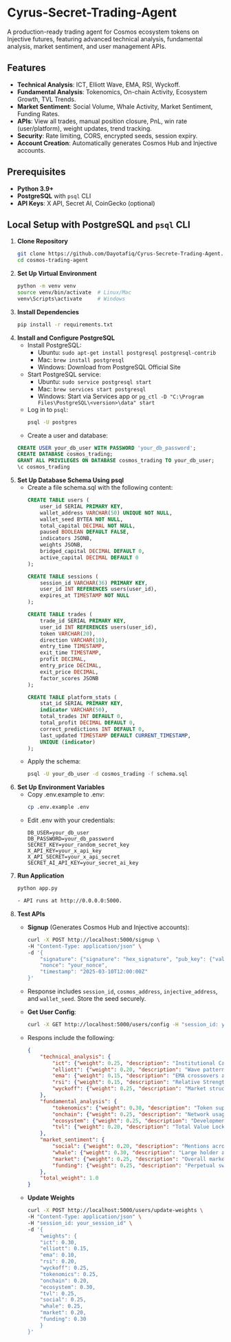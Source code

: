 # Cyrus-Secret-Trading-Agent

A production-ready trading agent for Cosmos ecosystem tokens on Injective futures, featuring advanced technical analysis, fundamental analysis, market sentiment, and user management APIs.

## Features
- **Technical Analysis**: ICT, Elliott Wave, EMA, RSI, Wyckoff.
- **Fundamental Analysis**: Tokenomics, On-chain Activity, Ecosystem Growth, TVL Trends.
- **Market Sentiment**: Social Volume, Whale Activity, Market Sentiment, Funding Rates.
- **APIs**: View all trades, manual position closure, PnL, win rate (user/platform), weight updates, trend tracking.
- **Security**: Rate limiting, CORS, encrypted seeds, session expiry.
- **Account Creation**: Automatically generates Cosmos Hub and Injective accounts.

## Prerequisites
- **Python 3.9+**
- **PostgreSQL** with `psql` CLI
- **API Keys**: X API, Secret AI, CoinGecko (optional)

## Local Setup with PostgreSQL and `psql` CLI
1. **Clone Repository**
   ```bash
   git clone https://github.com/Dayotafiq/Cyrus-Secrete-Trading-Agent.git
   cd cosmos-trading-agent

2. **Set Up Virtual Environment**
    ```bash
    python -m venv venv
    source venv/bin/activate  # Linux/Mac
    venv\Scripts\activate     # Windows

3. **Install Dependencies**
    ```bash
    pip install -r requirements.txt

4. **Install and Configure PostgreSQL**
    - Install PostgreSQL:
        - Ubuntu: `sudo apt-get install postgresql postgresql-contrib`
        - Mac: `brew install postgresql`
        - Windows: Download from PostgreSQL Official Site
    - Start PostgreSQL service:
        - Ubuntu: `sudo service postgresql start`
        - Mac: `brew services start postgresql`
        - Windows: Start via Services app or `pg_ctl -D "C:\Program Files\PostgreSQL\<version>\data" start`
    - Log in to `psql`:
        ```bash
        psql -U postgres

    - Create a user and database:
    ```sql
    CREATE USER your_db_user WITH PASSWORD 'your_db_password';
    CREATE DATABASE cosmos_trading;
    GRANT ALL PRIVILEGES ON DATABASE cosmos_trading TO your_db_user;
    \c cosmos_trading

5. **Set Up Database Schema Using psql**
    - Create a file schema.sql with the following content:
        ```sql
        CREATE TABLE users (
            user_id SERIAL PRIMARY KEY,
            wallet_address VARCHAR(50) UNIQUE NOT NULL,
            wallet_seed BYTEA NOT NULL,
            total_capital DECIMAL NOT NULL,
            paused BOOLEAN DEFAULT FALSE,
            indicators JSONB,
            weights JSONB,
            bridged_capital DECIMAL DEFAULT 0,
            active_capital DECIMAL DEFAULT 0
        );

        CREATE TABLE sessions (
            session_id VARCHAR(36) PRIMARY KEY,
            user_id INT REFERENCES users(user_id),
            expires_at TIMESTAMP NOT NULL
        );

        CREATE TABLE trades (
            trade_id SERIAL PRIMARY KEY,
            user_id INT REFERENCES users(user_id),
            token VARCHAR(20),
            direction VARCHAR(10),
            entry_time TIMESTAMP,
            exit_time TIMESTAMP,
            profit DECIMAL,
            entry_price DECIMAL,
            exit_price DECIMAL,
            factor_scores JSONB
        );

        CREATE TABLE platform_stats (
            stat_id SERIAL PRIMARY KEY,
            indicator VARCHAR(50),
            total_trades INT DEFAULT 0,
            total_profit DECIMAL DEFAULT 0,
            correct_predictions INT DEFAULT 0,
            last_updated TIMESTAMP DEFAULT CURRENT_TIMESTAMP,
            UNIQUE (indicator)
        );
    
    - Apply the schema:
        ```bash
        psql -U your_db_user -d cosmos_trading -f schema.sql

6. **Set Up Environment Variables**
    - Copy .env.example to .env:
        ```bash
        cp .env.example .env

    - Edit .env with your credentials:
        ```text
        DB_USER=your_db_user
        DB_PASSWORD=your_db_password
        SECRET_KEY=your_random_secret_key
        X_API_KEY=your_x_api_key
        X_API_SECRET=your_x_api_secret
        SECRET_AI_API_KEY=your_secret_ai_key

7. **Run Application**
    ```bash
    python app.py

    - API runs at http://0.0.0.0:5000.

8. **Test APIs**
    - **Signup** (Generates Cosmos Hub and Injective accounts):
        ```bash
        curl -X POST http://localhost:5000/signup \
        -H "Content-Type: application/json" \
        -d '{
            "signature": {"signature": "hex_signature", "pub_key": {"value": "hex_pubkey"}},
            "nonce": "your_nonce",
            "timestamp": "2025-03-10T12:00:00Z"
        }'

    - Response includes `session_id`, `cosmos_address`, `injective_address`, and `wallet_seed`. Store the seed securely.

    - **Get User Config**:
        ```bash
        curl -X GET http://localhost:5000/users/config -H "session_id: your_session_id"
    
    - Respons include the following:
        ```json
        {
            "technical_analysis": {
                "ict": {"weight": 0.25, "description": "Institutional Candle Theory framework"},
                "elliott": {"weight": 0.20, "description": "Wave pattern analysis"},
                "ema": {"weight": 0.15, "description": "EMA crossovers and trends"},
                "rsi": {"weight": 0.15, "description": "Relative Strength Index"},
                "wyckoff": {"weight": 0.25, "description": "Market structure analysis"}
            },
            "fundamental_analysis": {
                "tokenomics": {"weight": 0.30, "description": "Token supply and distribution metrics"},
                "onchain": {"weight": 0.25, "description": "Network usage and transaction volume"},
                "ecosystem": {"weight": 0.25, "description": "Development activity and adoption"},
                "tvl": {"weight": 0.20, "description": "Total Value Locked growth patterns"}
            },
            "market_sentiment": {
                "social": {"weight": 0.20, "description": "Mentions across social platforms"},
                "whale": {"weight": 0.30, "description": "Large holder activity"},
                "market": {"weight": 0.25, "description": "Overall market mood and direction"},
                "funding": {"weight": 0.25, "description": "Perpetual swap funding rates"}
            },
            "total_weight": 1.0
        }

    - **Update Weights**
        ```bash
        curl -X POST http://localhost:5000/users/update-weights \
        -H "Content-Type: application/json" \
        -H "session_id: your_session_id" \
        -d '{
            "weights": {
            "ict": 0.30,
            "elliott": 0.15,
            "ema": 0.10,
            "rsi": 0.20,
            "wyckoff": 0.25,
            "tokenomics": 0.25,
            "onchain": 0.20,
            "ecosystem": 0.30,
            "tvl": 0.25,
            "social": 0.25,
            "whale": 0.25,
            "market": 0.20,
            "funding": 0.30
            }
        }'
        